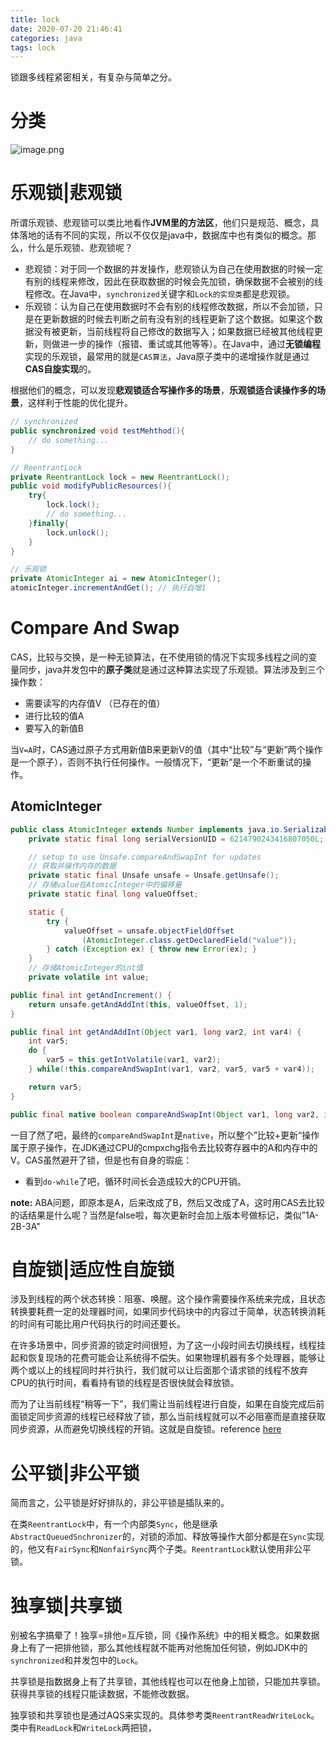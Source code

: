 ```yaml
---
title: lock
date: 2020-07-20 21:46:41
categories: java
tags: lock
---
```


锁跟多线程紧密相关，有复杂与简单之分。

<!--more-->

# 分类

![image.png](https://i.loli.net/2020/07/20/AwVJYTyQqzUpEPl.png)

# 乐观锁|悲观锁

所谓乐观锁、悲观锁可以类比地看作**JVM里的方法区**，他们只是规范、概念，具体落地的话有不同的实现，所以不仅仅是java中，数据库中也有类似的概念。那么，什么是乐观锁、悲观锁呢？

- 悲观锁：对于同一个数据的并发操作，悲观锁认为自己在使用数据的时候一定有别的线程来修改，因此在获取数据的时候会先加锁，确保数据不会被别的线程修改。在Java中，`synchronized`关键字和`Lock的实现类`都是悲观锁。
- 乐观锁：认为自己在使用数据时不会有别的线程修改数据，所以不会加锁，只是在更新数据的时候去判断之前有没有别的线程更新了这个数据。如果这个数据没有被更新，当前线程将自己修改的数据写入；如果数据已经被其他线程更新，则做进一步的操作（报错、重试或其他等等）。在Java中，通过**无锁编程**实现的乐观锁，最常用的就是`CAS算法`，Java原子类中的递增操作就是通过**CAS自旋实现**的。

根据他们的概念，可以发现**悲观锁适合写操作多的场景**，**乐观锁适合读操作多的场景**，这样利于性能的优化提升。

```java
// synchronized
public synchronized void testMehthod(){
    // do something...
}

// ReentrantLock
private ReentrantLock lock = new ReentrantLock();
public void modifyPublicResources(){
    try{
        lock.lock();
        // do something...
    }finally{
        lock.unlock();
    }
}

// 乐观锁
private AtomicInteger ai = new AtomicInteger();
atomicInteger.incrementAndGet(); // 执行自增1
```

# Compare And Swap

CAS，比较与交换，是一种无锁算法，在不使用锁的情况下实现多线程之间的变量同步，java并发包中的**原子类**就是通过这种算法实现了乐观锁。算法涉及到三个操作数：

- 需要读写的内存值V （已存在的值）
- 进行比较的值A
- 要写入的新值B

当`V=A`时，CAS通过原子方式用新值B来更新V的值（其中“比较”与“更新”两个操作是一个原子），否则不执行任何操作。一般情况下，“更新”是一个不断重试的操作。

## AtomicInteger

```java
public class AtomicInteger extends Number implements java.io.Serializable {
    private static final long serialVersionUID = 6214790243416807050L;

    // setup to use Unsafe.compareAndSwapInt for updates
    // 获取并操作内存的数据
    private static final Unsafe unsafe = Unsafe.getUnsafe();
    // 存储value在AtomicInteger中的偏移量
    private static final long valueOffset;

    static {
        try {
            valueOffset = unsafe.objectFieldOffset
                (AtomicInteger.class.getDeclaredField("value"));
        } catch (Exception ex) { throw new Error(ex); }
    }
    // 存储AtomicInteger的int值
    private volatile int value;
```

```java
public final int getAndIncrement() {
    return unsafe.getAndAddInt(this, valueOffset, 1);
}
```

```java
public final int getAndAddInt(Object var1, long var2, int var4) {
    int var5;
    do {
        var5 = this.getIntVolatile(var1, var2);
    } while(!this.compareAndSwapInt(var1, var2, var5, var5 + var4));

    return var5;
}
```

```java
public final native boolean compareAndSwapInt(Object var1, long var2, int var4, int var5);
```

一目了然了吧，最终的`compareAndSwapInt`是`native`，所以整个”比较+更新“操作属于原子操作，在JDK通过CPU的cmpxchg指令去比较寄存器中的A和内存中的V。CAS虽然避开了锁，但是也有自身的瑕疵：

- 看到`do-while`了吧，循环时间长会造成较大的CPU开销。

**note:** ABA问题，即原本是A，后来改成了B，然后又改成了A，这时用CAS去比较的话结果是什么呢？当然是false啦，每次更新时会加上版本号做标记，类似”1A-2B-3A"

# 自旋锁|适应性自旋锁

涉及到线程的两个状态转换：阻塞、唤醒。这个操作需要操作系统来完成，且状态转换要耗费一定的处理器时间，如果同步代码块中的内容过于简单，状态转换消耗的时间有可能比用户代码执行的时间还要长。

在许多场景中，同步资源的锁定时间很短，为了这一小段时间去切换线程，线程挂起和恢复现场的花费可能会让系统得不偿失。如果物理机器有多个处理器，能够让两个或以上的线程同时并行执行，我们就可以让后面那个请求锁的线程不放弃CPU的执行时间，看看持有锁的线程是否很快就会释放锁。

而为了让当前线程“稍等一下”，我们需让当前线程进行自旋，如果在自旋完成后前面锁定同步资源的线程已经释放了锁，那么当前线程就可以不必阻塞而是直接获取同步资源，从而避免切换线程的开销。这就是自旋锁。reference [here](https://mp.weixin.qq.com/s?__biz=MjM5NjQ5MTI5OA==&mid=2651749434&idx=3&sn=5ffa63ad47fe166f2f1a9f604ed10091&chksm=bd12a5778a652c61509d9e718ab086ff27ad8768586ea9b38c3dcf9e017a8e49bcae3df9bcc8&scene=38#wechat_redirect)

# 公平锁|非公平锁

简而言之，公平锁是好好排队的，非公平锁是插队来的。

在类`ReentrantLock`中，有一个内部类`Sync`，他是继承`AbstractQueuedSnchronizer`的，对锁的添加、释放等操作大部分都是在`Sync`实现的，他又有`FairSync`和`NonfairSync`两个子类。`ReentrantLock`默认使用非公平锁。

# 独享锁|共享锁

别被名字搞晕了！独享=排他=互斥锁，同《操作系统》中的相关概念。如果数据身上有了一把排他锁，那么其他线程就不能再对他施加任何锁，例如JDK中的`synchronized`和并发包中的`Lock`。

共享锁是指数据身上有了共享锁，其他线程也可以在他身上加锁，只能加共享锁。获得共享锁的线程只能读数据，不能修改数据。

独享锁和共享锁也是通过AQS来实现的。具体参考类`ReentrantReadWriteLock`。类中有`ReadLock`和`WriteLock`两把锁，